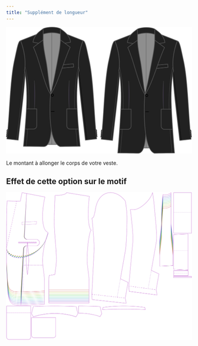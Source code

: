 ```yaml
---
title: "Supplément de longueur"
---
```


![Supplément de longueur](lengthbonus.svg)

Le montant à allonger le corps de votre veste.

## Effet de cette option sur le motif

![Cette image montre l'effet de cette option en superposant plusieurs variantes qui ont une valeur différente pour cette option](jaeger_lengthbonus_sample.svg "Effet de cette option sur le motif")
